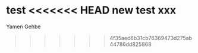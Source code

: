 test
<<<<<<< HEAD
new test
xxx
=======
Yamen Gehbe
>>>>>>> 4f35aed6b31cb76369473d275ab44786dd825868

